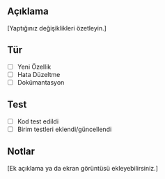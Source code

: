## Açıklama
[Yaptığınız değişiklikleri özetleyin.]

## Tür
- [ ] Yeni Özellik
- [ ] Hata Düzeltme
- [ ] Dokümantasyon

## Test
- [ ] Kod test edildi
- [ ] Birim testleri eklendi/güncellendi

## Notlar
[Ek açıklama ya da ekran görüntüsü ekleyebilirsiniz.]

